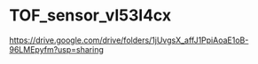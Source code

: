 # TOF_sensor_vl53l4cx

https://drive.google.com/drive/folders/1jUvgsX_affJ1PpiAoaE1oB-96LMEpyfm?usp=sharing
